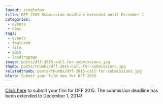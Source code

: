 ```yaml
---
layout: singleton
title: DFF 2105 Submission deadline extended until December 1
categories:
 - events
 - news
tags:
 - events
 - featured
 - film
 - 2015
 - landingpage
image: posts/dff-2015-call-for-submissions.jpg
thumb: posts/thumbs/dff-2015-call-for-submissions.jpg
relatedthumb: posts/thumbs/dff-2015-call-for-submissions.jpg
blurb: Submit your film now for DFF 2015.
---
```


<a href="/submit/">Click here</a> to submit your film for DFF 2015. The submission deadline has been extended to December 1, 2014!